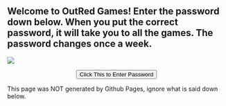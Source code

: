 ## Welcome to OutRed Games! Enter the password down below. When you put the correct password, it will take you to all the games. The password changes once a week.
<html>
  <title>Redd Games</title>
  </html>

<a href="https://hits.seeyoufarm.com"><img src="https://hits.seeyoufarm.com/api/count/incr/badge.svg?url=https%3A%2F%2Fgithub.com%2FOutRed%2Foutred.github.io&count_bg=%236BA83D&title_bg=%23555555&icon=codeigniter.svg&icon_color=%23E7E7E7&title=Page+Visits&edge_flat=false"/></a>

<SCRIPT>
function passWord() {
var testV = 1;
var pass1 = prompt('Please Enter the Password',' ');
while (testV < 3) {
if (!pass1) 
history.go(-1);
if (pass1.toLowerCase() == "letmein") {
alert('You Got it Right!');
window.open('game.html');
break;
} 
testV+=1;
var pass1 = 
prompt('Access Denied - Password Incorrect, Please Try Again.','Password');
}
if (pass1.toLowerCase()!="password" & testV ==3) 
history.go(-1);
return " ";
} 
</SCRIPT>
<CENTER>
<FORM>
<input type="button" value="Click This to Enter Password" onClick="passWord()">
</FORM>
</CENTER>

  This page was NOT generated by Github Pages, ignore what is said down below.

  
  
  
  
  
  
  
  
  
  
  
  
  
  
  
  
  
  
  
  
  
  
  
  
  
  
  
  
  
  
  
  
  
  
 

